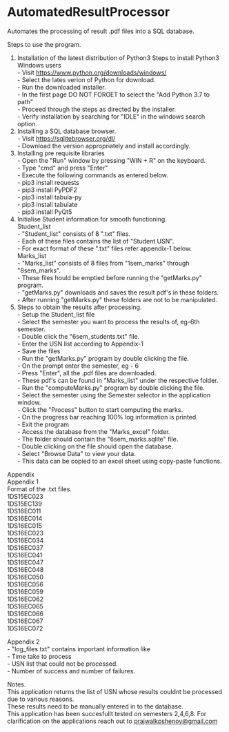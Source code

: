 # AutomatedResultProcessor
Automates the processing of result .pdf files into a SQL database.

Steps to use the program.
1) Installation of the latest distribution of Python3
		Steps to install Python3
		Windows users  
		- Visit https://www.python.org/downloads/windows/  
		- Select the lates verion of Python for download.  
		- Run the downloaded installer.  
		- In the first page DO NOT FORGET to select the "Add Python 3.7 to path"  
		- Proceed through the steps as directed by the installer.  
		- Verify installation by searching for "IDLE" in the windows search option.  
2) Installing a SQL database browser.  
		- Visit https://sqlitebrowser.org/dl/  
		- Download the version appropriately and install accordingly.  
3) Installing pre requisite libraries  
		- Open the "Run" window by pressing  "WIN + R" on the keyboard.  
		- Type "cmd" and press "Enter"  
		- Execute the following commands as entered below.  
				- pip3 install requests  
				- pip3 install PyPDF2  
				- pip3 install tabula-py  
				- pip3 install tabulate  
				- pip3 install PyQt5  
4) Initialise Student information for smooth functioning.  
		Student_list  
			- "Student_list" consists of 8 ".txt" files.  
			- Each of these files contains the list of "Student USN".  
			- For exact format of these ".txt" files refer appendix-1 below.  
		Marks_list  
			- "Marks_list" consists of 8 files from "1sem_marks" through "8sem_marks".  
			- These files hould be emptied before running the "getMarks.py" program.  
			- "getMarks.py" downloads and saves the result pdf's in these folders.  
			- After running "getMarks.py" these folders are not to be manipulated.  
5) Steps to obtain the results after processing.  
		- Setup the Student_list file  
				- Select the semester you want to process the results of, eg-6th semester.  
				- Double click the "6sem_students.txt" file.  
				- Enter the USN list according to Appendix-1  
				- Save the files  
		- Run the "getMarks.py" program by double clicking the file.  
				- On the prompt enter the semester, eg - 6  
				- Press "Enter", all the .pdf files are downloaded.  
				- These pdf's can be found in "Marks_list" under the respective folder.  
		- Run the "computeMarks.py" program by double clicking the file.  
				- Select the semester using the Semester selector in the application window.  
				- Click the "Process" button to start computing the marks.  
				- On the progress bar reaching 100% log information is printed.  
				- Exit the program  
		- Access the database from the "Marks_excel" folder.  
				- The folder should contain the "6sem_marks.sqlite" file.  
				- Double clicking on the file should open the database.  
				- Select "Browse Data" to view your data.  
				- This data can be copied to an excel sheet using copy-paste functions.  

Appendix  
Appendix 1  
Format of the .txt files.  
1DS15EC023  
1DS15EC139  
1DS16EC011  
1DS16EC014  
1DS16EC015  
1DS16EC023  
1DS16EC034  
1DS16EC037  
1DS16EC041  
1DS16EC047  
1DS16EC048  
1DS16EC050  
1DS16EC056  
1DS16EC059  
1DS16EC062  
1DS16EC065  
1DS16EC066  
1DS16EC067  
1DS16EC072  

Appendix 2  
		- "log_files.txt" contains important information like  
				- Time take to process  
				- USN list that could not be processed.  
				- Number of success and number of failures.  

Notes.  
This application returns the list of USN whose results couldnt be processed due to various reasons.  
These results need to be manually entered in to the database.  
This application has been succesfullt tested on semesters 2,4,6,8.
For clarification on the applications reach out to prajwalkpshenoy@gmail.com  
